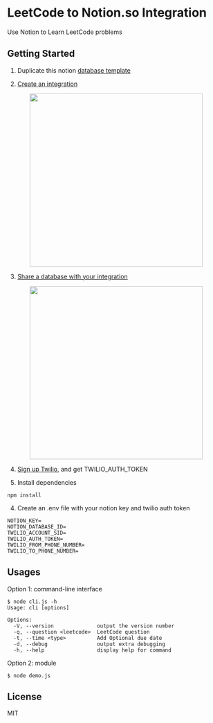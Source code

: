 # LeetCode to Notion.so Integration

Use Notion to Learn LeetCode problems

## Getting Started
1. Duplicate this notion [database template](https://practicealgorithms.notion.site/practicealgorithms/8fc1d7f8b65f4c9599f79cf935164caa?v=fc273aff987d4424846a18b616e261c8)

2. [Create an integration](https://developers.notion.com/docs/getting-started)

<p align="center">
  <img src="https://files.readme.io/2ec137d-093ad49-create-integration.gif" width="400" />
</p>

3. [Share a database with your integration](https://developers.notion.com/docs/getting-started)

<p align="center">
  <img src="https://files.readme.io/0a267dd-share-database-with-integration.gif" width="400" />
</p>

4. [Sign up Twilio](https://www.twilio.com/try-twilio), and get TWILIO_AUTH_TOKEN

3. Install dependencies
```
npm install
```

4. Create an .env file with your notion key and twilio auth token
```
NOTION_KEY=
NOTION_DATABASE_ID=
TWILIO_ACCOUNT_SID=
TWILIO_AUTH_TOKEN=
TWILIO_FROM_PHONE_NUMBER=
TWILIO_TO_PHONE_NUMBER=
```

## Usages
Option 1: command-line interface
```
$ node cli.js -h
Usage: cli [options]

Options:
  -V, --version              output the version number
  -q, --question <leetcode>  LeetCode question
  -t, --time <type>          Add Optional due date
  -d, --debug                output extra debugging
  -h, --help                 display help for command
```

Option 2: module
```
$ node demo.js
```

## License
MIT